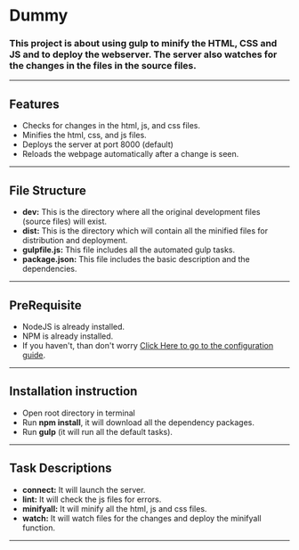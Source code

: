 # Dummy
### This project is about using gulp to minify the HTML, CSS and JS and to deploy the webserver. The server also watches for the changes in the files in the source files.
***
## Features
* Checks for changes in the html, js, and css files.
* Minifies the html, css, and js files.
* Deploys the server at port 8000 (default)
* Reloads the webpage automatically after a change is seen.
***
## File Structure
* **dev:** This is the directory where all the original development files (source files) will exist.
* **dist:** This is the directory which will contain all the minified files for distribution and deployment.
* **gulpfile.js:** This file includes all the automated gulp tasks.
*  **package.json:** This file includes the basic description and the dependencies.
***
## PreRequisite
* NodeJS is already installed.
* NPM is already installed.
* If you haven't, than don't worry [Click Here to go to the configuration guide](https://docs.npmjs.com/getting-started/installing-node).
***
## Installation instruction
* Open root directory in terminal
* Run **npm install**, it will download all the dependency packages.
* Run **gulp** (it will run all the default tasks).
***
## Task Descriptions
* **connect:** It will launch the server.
* **lint:** It will check the js files for errors.
* **minifyall:** It will minify all the html, js and css files.
* **watch:** It will watch files for the changes and deploy the minifyall function.
***
